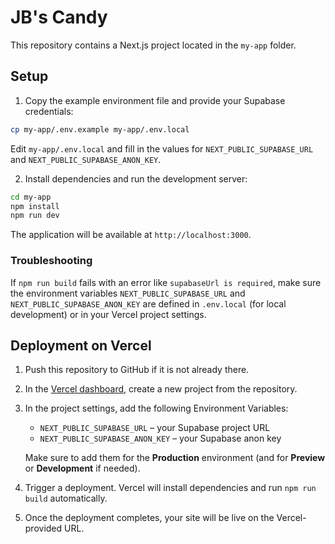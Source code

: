 # JB's Candy

This repository contains a Next.js project located in the `my-app` folder.

## Setup

1. Copy the example environment file and provide your Supabase credentials:

```bash
cp my-app/.env.example my-app/.env.local
```

Edit `my-app/.env.local` and fill in the values for `NEXT_PUBLIC_SUPABASE_URL` and `NEXT_PUBLIC_SUPABASE_ANON_KEY`.

2. Install dependencies and run the development server:

```bash
cd my-app
npm install
npm run dev
```

The application will be available at `http://localhost:3000`.

### Troubleshooting

If `npm run build` fails with an error like `supabaseUrl is required`, make sure
the environment variables `NEXT_PUBLIC_SUPABASE_URL` and
`NEXT_PUBLIC_SUPABASE_ANON_KEY` are defined in `.env.local` (for local
development) or in your Vercel project settings.

## Deployment on Vercel

1. Push this repository to GitHub if it is not already there.
2. In the [Vercel dashboard](https://vercel.com/), create a new project from the repository.
3. In the project settings, add the following Environment Variables:

   - `NEXT_PUBLIC_SUPABASE_URL` – your Supabase project URL
   - `NEXT_PUBLIC_SUPABASE_ANON_KEY` – your Supabase anon key

   Make sure to add them for the **Production** environment (and for **Preview** or **Development** if needed).
4. Trigger a deployment. Vercel will install dependencies and run `npm run build` automatically.
5. Once the deployment completes, your site will be live on the Vercel-provided URL.